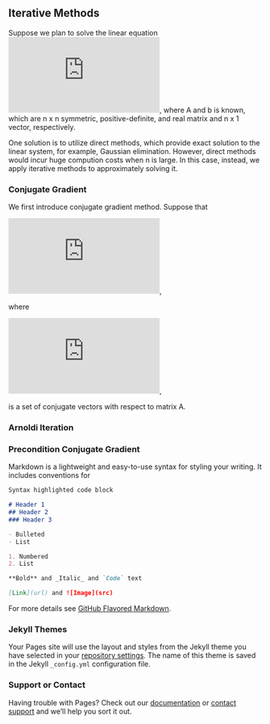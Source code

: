 ## Iterative Methods

Suppose we plan to solve the linear equation 
![Ax=b](https://latex.codecogs.com/gif.latex?%5Cbg_black%20%5Cmathbf%7BA%7D%5Cmathbf%7Bx%7D%20%3D%20%5Cmathbf%7Bb%7D),
where A and b is known, which are n x n symmetric, positive-definite, and real matrix and n x 1 vector, respectively.

One solution is to utilize direct methods, which provide exact solution to the linear system, for example, Gaussian elimination. However, direct methods would incur huge compution costs when n is large. In this case, instead, we apply iterative methods to approximately solving it.

### Conjugate Gradient

We first introduce conjugate gradient method. Suppose that 

![conjugate vectors p](https://latex.codecogs.com/gif.latex?%5Cbg_white%20%5Cmathbf%7BP%7D%20%3D%20%5Cleft%20%5C%7B%20%5Cmathbf%7BP_%7B1%7D%7D%2C%20...%2C%20%5Cmathbf%7BP_%7Bn%7D%7D%20%5Cright%20%5C%7D),

where 

![what are conjugate vectors](https://latex.codecogs.com/gif.latex?%5Cbg_white%20%5Cmathbf%7BP_%7Bi%7D%7D%5E%7B%5Ctextup%7BT%7D%7D%5Cmathbf%7BA%7D%5Cmathbf%7BP_%7Bj%7D%7D%2C%20%5C%3B%5Cforall%20%5C%3B%5Cmathbf%7Bi%7D%20%5Cneq%20%5Cmathbf%7Bj%7D),

is a set of conjugate vectors with respect to matrix A. 



### Arnoldi Iteration

### Precondition Conjugate Gradient

Markdown is a lightweight and easy-to-use syntax for styling your writing. It includes conventions for

```markdown
Syntax highlighted code block

# Header 1
## Header 2
### Header 3

- Bulleted
- List

1. Numbered
2. List

**Bold** and _Italic_ and `Code` text

[Link](url) and ![Image](src)
```

For more details see [GitHub Flavored Markdown](https://guides.github.com/features/mastering-markdown/).

### Jekyll Themes

Your Pages site will use the layout and styles from the Jekyll theme you have selected in your [repository settings](https://github.com/NanmiaoWu/Iterative-Methods-for-Linear-Equations/settings). The name of this theme is saved in the Jekyll `_config.yml` configuration file.

### Support or Contact

Having trouble with Pages? Check out our [documentation](https://help.github.com/categories/github-pages-basics/) or [contact support](https://github.com/contact) and we’ll help you sort it out.
